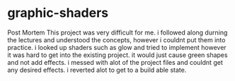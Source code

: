 # graphic-shaders
Post Mortem
This project was very difficult for me. i followed along durning the lectures and understood the concepts, however i couldnt put them into practice. i looked up shaders such as glow and tried to implement however it was hard to get into the existing project. it would just cause green shapes and not add effects. i messed with alot of the project files and couldnt get any desired effects. i reverted alot to get to a build able state.
